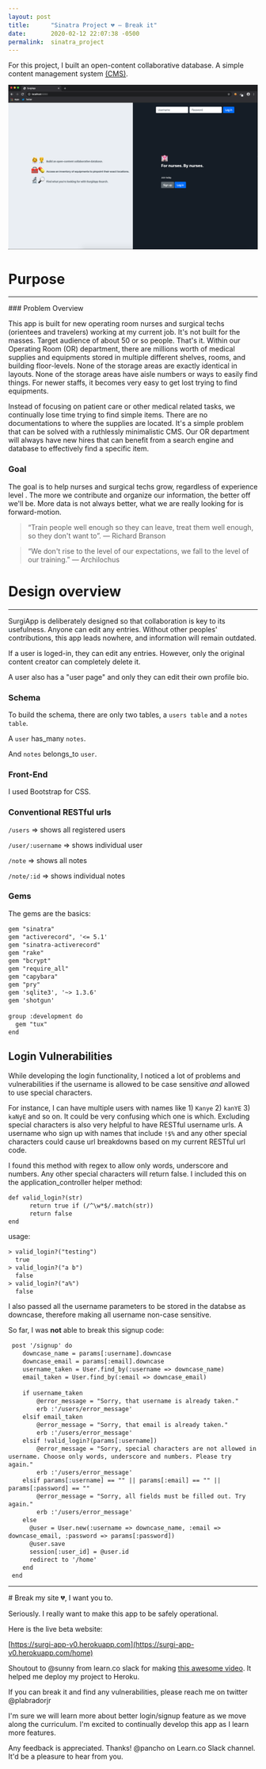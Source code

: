 ```yaml
---
layout: post
title:      "Sinatra Project 💔 — Break it"
date:       2020-02-12 22:07:38 -0500
permalink:  sinatra_project
---
```



For this project, I built an open-content collaborative database.  A simple content management system [(CMS)](https://en.wikipedia.org/wiki/Content_management_system).


![project landing page](https://raw.githubusercontent.com/plabradorjr/blog_images/master/surgi_app_index.png)


# Purpose 
<hr>
### Problem Overview

This app is built for new operating room nurses and surgical techs (orientees and travelers) working at my current job. It's not built for the masses. Target audience of about 50 or so people. That's it. Within our Operating Room (OR) department, there are millions worth of medical supplies and equipments stored in multiple different shelves, rooms, and building floor-levels. None of the storage areas are exactly identical in layouts. None of the storage areas have aisle numbers or ways to easily find things. For newer staffs, it becomes very easy to get lost trying to find equipments. 

Instead of focusing on patient care or other medical related tasks, we continually lose time trying to find simple items. There are no documentations to where the supplies are located. It's a simple problem that can be solved with a ruthlessly minimalistic CMS. Our OR department will always have new hires that can benefit from a search engine and database to effectively find a specific item. 

### Goal

The goal is to help nurses and surgical techs grow, regardless of experience level . The more we contribute and organize our information, the better off we'll be. More data is not always better, what we are really looking for is forward-motion. 

>“Train people well enough so they can leave, treat them well enough, so they don't want to”. — Richard Branson


>“We don't rise to the level of our expectations, we fall to the level of our training.” ― Archilochus

# Design overview
<hr>

SurgiApp is deliberately designed so that collaboration is key to its usefulness. Anyone can edit any entries. Without other peoples' contributions, this app leads nowhere, and information will remain outdated. 

If a user is loged-in, they can edit any entries. However, only the original content creator can completely delete it.

A user also has a "user page" and only they can edit their own profile bio.

### Schema

To build the schema, there are only two tables, a `users table` and a `notes table`.

A `user` has_many `notes`.

And `notes` belongs_to `user`.

### Front-End

I used Bootstrap for CSS. 

### Conventional RESTful urls

`/users` => shows all registered users

`/user/:username` => shows individual user

`/note` => shows all notes

`/note/:id` => shows individual notes


### Gems

The gems are the basics:

```
gem "sinatra"
gem "activerecord", '<= 5.1'
gem "sinatra-activerecord"
gem "rake"
gem "bcrypt"
gem "require_all"
gem "capybara"
gem "pry"
gem 'sqlite3', '~> 1.3.6'
gem 'shotgun'

group :development do
  gem "tux"
end

```

## Login Vulnerabilities

While developing the login functionality, I noticed a lot of problems and vulnerabilities if the username is allowed to be case sensitive *and* allowed to use special characters. 

For instance, I can have multiple users with names like 1) `Kanye` 2) `kanYE` 3) `kaNyE` and so on. It could be very confusing which one is which. Excluding special characters is also very helpful to have RESTful username urls. A username who sign up with names that include `!$%` and any other special characters could cause url breakdowns based on my current RESTful url code. 

I found this method with regex  to allow only words, underscore and numbers. Any other special characters will return false. I included this on the application_controller helper method:

```
def valid_login?(str)
      return true if (/^\w*$/.match(str))
      return false
end
```

usage:
```
> valid_login?("testing") 
  true
> valid_login?("a b")
  false
> valid_login?("a%")
  false

```


I also passed all the username parameters to be stored in the databse as downcase, therefore making all username non-case sensitive. 

So far, I was **not** able to break this signup code:

```
 post '/signup' do
    downcase_name = params[:username].downcase
    downcase_email = params[:email].downcase
    username_taken = User.find_by(:username => downcase_name)
    email_taken = User.find_by(:email => downcase_email)
		
    if username_taken
        @error_message = "Sorry, that username is already taken."
        erb :'/users/error_message'
    elsif email_taken
        @error_message = "Sorry, that email is already taken."
        erb :'/users/error_message'
    elsif !valid_login?(params[:username])
        @error_message = "Sorry, special characters are not allowed in username. Choose only words, underscore and numbers. Please try again."
        erb :'/users/error_message'
    elsif params[:username] == "" || params[:email] == "" || params[:password] == ""
        @error_message = "Sorry, all fields must be filled out. Try again."
        erb :'/users/error_message'
    else
      @user = User.new(:username => downcase_name, :email => downcase_email, :password => params[:password])
      @user.save
      session[:user_id] = @user.id
      redirect to '/home'
    end
 end
```


<hr>
# Break my site 💔, I want you to.

Seriously. I really want to make this app to be safely operational. 

Here is the live beta website:


[https://surgi-app-v0.herokuapp.com](https://surgi-app-v0.herokuapp.com/home)


Shoutout to @sunny from learn.co slack for making [this awesome video](https://www.youtube.com/watch?v=m_tRqz9wu_0). It helped me deploy my project to Heroku.

If you can break it and find any vulnerabilities, please reach me on twitter @plabradorjr

I'm sure we will learn more about better login/signup feature as we move along the curriculum. I'm excited to continually develop this app as I learn more features.


Any feedback is appreciated. Thanks! @pancho on Learn.co Slack channel. It'd be a pleasure to hear from you. 



